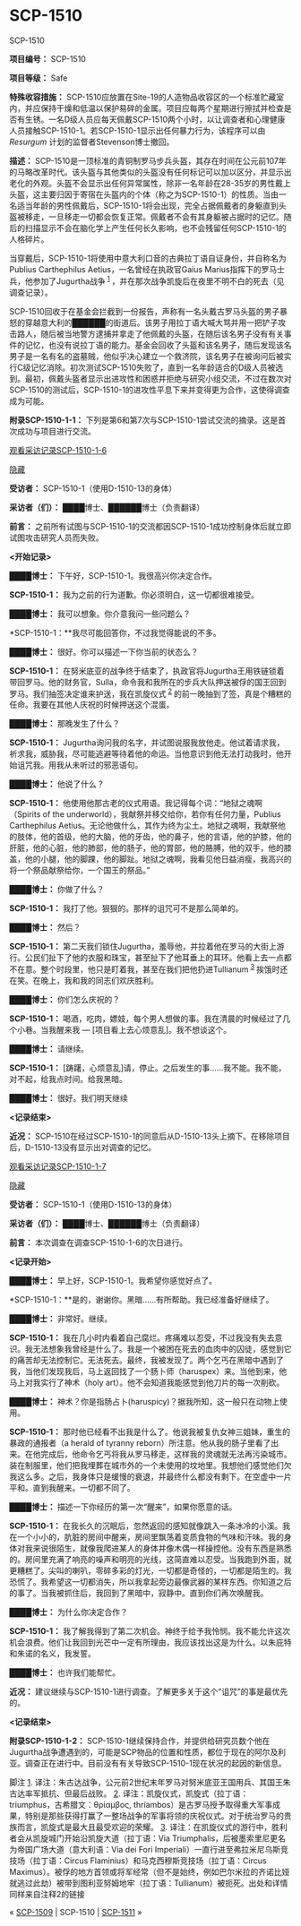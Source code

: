 # SCP-1510
                        




SCP-1510



**项目编号：** SCP-1510

**项目等级：** Safe

**特殊收容措施：** SCP-1510应放置在Site-19的人造物品收容区的一个标准贮藏室内，并应保持干燥和低温以保护易碎的金属。项目应每两个星期进行擦拭并检查是否有生锈。一名D级人员应每天佩戴SCP-1510两个小时，以让调查者和心理健康人员接触SCP-1510-1。若SCP-1510-1显示出任何暴力行为，该程序可以由*Resurgum* 计划的监督者Stevenson博士撤回。

**描述：** SCP-1510是一顶标准的青铜制罗马步兵头盔，其存在时间在公元前107年的马略改革时代。该头盔与其他类似的头盔没有任何标记可以加以区分，并显示出老化的外观。头盔不会显示出任何异常属性，除非一名年龄在28-35岁的男性戴上头盔，这主要归因于寄宿在头盔内的个体（称之为SCP-1510-1）的性质。当由一名适当年龄的男性佩戴后，SCP-1510-1将会出现，完全占据佩戴者的身躯直到头盔被移走，一旦移走一切都会恢复正常。佩戴者不会有其身躯被占据时的记忆。随后的扫描显示不会在脑化学上产生任何长久影响，也不会残留任何SCP-1510-1的人格碎片。

当穿戴后，SCP-1510-1将使用中意大利口音的古典拉丁语自证身份，并自称名为Publius Carthephilus Aetius，一名曾经在执政官Gaius Marius指挥下的罗马士兵，他参加了Jugurtha战争<sup class='footnoteref'>
 <a shape='rect' class='footnoteref' id='footnoteref-1' href='javascript:;' onclick='WIKIDOT.page.utils.scrollToReference(&apos;footnote-1&apos;)'>1</a>
</sup>，并在那次战争凯旋后在夜里不明不白的死去（见调查记录）。

SCP-1510回收于在基金会拦截到一份报告，声称有一名头戴古罗马头盔的男子暴怒的穿越意大利的██████的街道后。该男子用拉丁语大喊大骂并用一把铲子攻击路人，随后被当地警方逮捕并拿走了他佩戴的头盔，在随后该名男子没有有关事件的记忆，也没有说拉丁语的能力。基金会回收了头盔和该名男子，随后发现该名男子是一名有名的盗墓贼，他似乎决心建立一个救济院，该名男子在被询问后被实行C级记忆消除。初次测试SCP-1510失败了，直到一名年龄适合的D级人员被选到。最初，佩戴头盔者显示出进攻性和困惑并拒绝与研究小组交流，不过在数次对SCP-1510的测试后，SCP-1510-1的进攻性平息下来并变得更为合作，这使得调查成为可能。

**附录SCP-1510-1-1：** 下列是第6和第7次与SCP-1510-1尝试交流的摘录。这是首次成功与项目进行交流。


<a shape='rect' class='collapsible-block-link' href='javascript:;'>&#35266;&#30475;&#37319;&#35775;&#35760;&#24405;SCP-1510-1-6</a>

<a shape='rect' class='collapsible-block-link' href='javascript:;'>&#38544;&#34255;</a>

**受访者：** SCP-1510-1（使用D-1510-13的身体）

**采访者（们）：** ████博士、██████博士（负责翻译）

**前言：** 之前所有试图与SCP-1510-1的交流都因SCP-1510-1成功控制身体后就立即试图攻击研究人员而失败。

**<开始记录>** 

**████博士：** 下午好，SCP-1510-1。我很高兴你决定合作。

**SCP-1510-1：** 我为之前的行为道歉。你必须明白，这一切都很难接受。

**████博士：** 我可以想象。你介意我问一些问题么？

*SCP-1510-1：**我尽可能回答你，不过我觉得能说的不多。

**████博士：** 很好。你可以描述一下你当前的状态么？

**SCP-1510-1：** 在努米底亚的战争终于结束了，执政官将Jugurtha王用铁链锁着带回罗马。他的财务官，Sulla，命令我和我所在的步兵大队押送被俘的国王回到罗马。我们抽签决定谁来护送，我在凯旋仪式<sup class='footnoteref'>
 <a shape='rect' class='footnoteref' id='footnoteref-2' href='javascript:;' onclick='WIKIDOT.page.utils.scrollToReference(&apos;footnote-2&apos;)'>2</a>
</sup>的前一晚抽到了签，真是个糟糕的任命。我要在其他人庆祝的时候押送这个混蛋。

**████博士：** 那晚发生了什么？

**SCP-1510-1：** Jugurtha询问我的名字，并试图说服我放他走。他试着请求我，祈求我，威胁我，尽可能逃避等待着他的命运。当他意识到他无法打动我时，他开始诅咒我。用我从未听过的邪恶语句。

**████博士：** 他说了什么？

**SCP-1510-1：** 他使用他那古老的仪式用语。我记得每个词：“地狱之魂啊（Spirits of the underworld），我献祭并移交给你，若你有任何力量，Publius Carthephilus Aetius。无论他做什么，其作为终为尘土。地狱之魂啊，我献祭他的肢体，他的首级，他的大脑，他的牙齿，他的鼻子，他的言语，他的护膝，他的肝脏，他的心脏，他的肺部，他的肠子，他的胃部，他的胳膊，他的双手，他的膝盖，他的小腿，他的脚踝，他的脚趾。地狱之魂啊，我看见他日益消瘦，我高兴的将一个祭品献祭给你，一个国王的祭品。”

**████博士：** 你做了什么？

**SCP-1510-1：** 我打了他。狠狠的。那样的诅咒可不是那么简单的。

**████博士：** 然后？

**SCP-1510-1：** 第二天我们锁住Jugurtha，羞辱他，并拉着他在罗马的大街上游行。公民们扯下了他的衣服和珠宝，甚至扯下了他耳垂上的耳环。他看上去一点都不在意。整个时段里，他只是盯着我，甚至在我们把他扔进Tullianum<sup class='footnoteref'>
 <a shape='rect' class='footnoteref' id='footnoteref-3' href='javascript:;' onclick='WIKIDOT.page.utils.scrollToReference(&apos;footnote-3&apos;)'>3</a>
</sup>挨饿时还在笑。在晚上，我和我的同志们欢庆胜利。

**████博士：** 你们怎么庆祝的？

**SCP-1510-1：** 喝酒，吃肉，嫖妓，每个男人想做的事。我在清晨的时候经过了几个小巷。当我醒来我 — [项目看上去心烦意乱]。我不想谈这个。

**████博士：** 请继续。

**SCP-1510-1：** [踌躇，心烦意乱]请，停止。之后发生的事……我不能。我不能，对不起，给我点时间。给我黑暗。

**████博士：** 很好。我们明天继续

**<记录结束>** 

**近况：** SCP-1510在经过SCP-1510-1的同意后从D-1510-13头上摘下。在移除项目后，D-1510-13没有显示出对调查的记忆。





<a shape='rect' class='collapsible-block-link' href='javascript:;'>&#35266;&#30475;&#37319;&#35775;&#35760;&#24405;SCP-1510-1-7</a>

<a shape='rect' class='collapsible-block-link' href='javascript:;'>&#38544;&#34255;</a>

**受访者：** SCP-1510-1（使用D-1510-13的身体）

**采访者（们）：** ████博士、██████博士（负责翻译）

**前言：** 本次调查在调查SCP-1510-1-6的次日进行。

**<记录开始>** 

**████博士：** 早上好，SCP-1510-1。我希望你感觉好点了。

*SCP-1510-1：**是的，谢谢你。黑暗……有所帮助。我已经准备好继续了。

**████博士：** 非常好。继续。

**SCP-1510-1：** 我在几小时内看着自己腐烂。疼痛难以忍受，不过我没有失去意识。我无法想象我曾经是什么了。我是一个被困在死去的血肉中的囚徒，感觉到它的痛苦却无法控制它。无法死去。最终，我被发现了。两个乞丐在黑暗中遇到了我，当他们发现我后，马上返回找了一个肠卜师（haruspex）来。当他到来，他马上对我实行了神术（holy art）。他不会知道我能感觉到他刀片的每一次削砍。

**████博士：** 神术？你是指肠占卜(haruspicy)？据我所知，这一般只在动物上使用。

**SCP-1510-1：** 那时他已经看不出我是什么了。他说我被复仇女神三姐妹，重生的暴政的通报者（a herald of tyranny reborn）所注意。他从我的肠子里看了出来。在他完成后，他命令乞丐将我从罗马移走，这样我的灵魂就无法再污染城市。装在制服里，他们把我埋葬在城市外的一个未使用的坟地里。我想他们感觉他们欠我这么多。之后，我身体只是缓慢的衰退，并最终什么都没有剩下。在空虚中一片平和。直到我醒来。一切都不同了。

**████博士：** 描述一下你经历的第一次“醒来”，如果你愿意的话。

**SCP-1510-1：** 在我长久的沉眠后，忽然返回的感知就像跳入一条冰冷的小溪。我在一个小小的，肮脏的房间中醒来，房间里飘荡着变质食物的气味和汗味。我的身体对我来说很陌生，就像我爬进某人的身体并像木偶一样操控他。没有东西是熟悉的。房间里充满了响亮的噪声和明亮的光线，这简直难以忍受。当我跑到外面，就更糟糕了。尖叫的喇叭，零碎多彩的灯光，一切都是奇怪的，一切都是陌生的。我恐慌了。我希望这一切都消失，所以我拿起旁边最像武器的某样东西。你知道之后的事了。当我被抓住后，我回到了黑暗中，寂静中。直到你们再次唤醒我。

**████博士：** 为什么你决定合作？

**SCP-1510-1：** 我了解我得到了第二次机会。神终于给予我怜悯。我不能允许这次机会浪费。他们让我回到光芒中一定有所理由，我应该找出这是为什么。以朱庇特和朱诺的名义，我发誓。

**████博士：** 也许我们能帮忙。

**近况：** 建议继续与SCP-1510-1进行调查。了解更多关于这个“诅咒”的事是最优先的。

**<记录结束>** 




**附录SCP-1510-1-2：** SCP-1510-1继续保持合作，并提供给研究员数个他在Jugurtha战争遭遇到的，可能是SCP物品的位置和性质，都位于现在的阿尔及利亚。调查正在进行中。目前没有有关导致SCP-1510-1现在状况的起因的新信息。


脚注
<a shape='rect' href='javascript:;' onclick='WIKIDOT.page.utils.scrollToReference(&apos;footnoteref-1&apos;)'>1</a>. 译注：朱古达战争，公元前2世纪末年罗马对努米底亚王国用兵、其国王朱古达率军抵抗、但最后战败。
<a shape='rect' href='javascript:;' onclick='WIKIDOT.page.utils.scrollToReference(&apos;footnoteref-2&apos;)'>2</a>. 译注：凯旋仪式，凯旋式（拉丁语：triumphus，古希腊文：θρίαμβος, thríambos）是古罗马授予取得重大军事成果，特别是那些获得打赢了一整场战争的军事将领的庆祝仪式。对于统治罗马的贵族而言，凯旋式是最大且最受欢迎的荣耀。
<a shape='rect' href='javascript:;' onclick='WIKIDOT.page.utils.scrollToReference(&apos;footnoteref-3&apos;)'>3</a>. 译注：在凯旋仪式的游行中，胜利者会从凯旋城门开始沿凯旋大道（拉丁语：Via Triumphalis，后被墨索里尼更名为帝国广场大道（意大利语：Via dei Fori Imperiali）一直行进至弗拉米尼乌斯竞技场（拉丁语：Circus Flaminius）和马克西穆斯竞技场（拉丁语：Circus Maximus）。被俘的地方首领或将军经常（但不是始终，例如巴尔米拉的齐诺比娅就逃过此劫）被带到图利亚努姆地牢（拉丁语：Tullianum）被扼死。出处和详情同样来自注释2的链接



« [SCP-1509](/scp-1509) | SCP-1510 | [SCP-1511](/scp-1511) »





                    